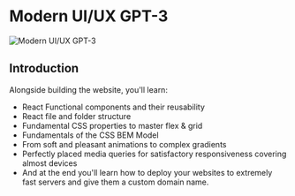 # Modern UI/UX GPT-3

![Modern UI/UX GPT-3](https://i.ibb.co/TR5LW9z/image.png)

## Introduction
Alongside building the website, you'll learn:

- React Functional components and their reusability
- React file and folder structure
- Fundamental CSS properties to master flex & grid
- Fundamentals of the CSS BEM Model
- From soft and pleasant animations to complex gradients
- Perfectly placed media queries for satisfactory responsiveness covering almost devices
- And at the end you'll learn how to deploy your websites to extremely fast servers and give them a custom domain name.
